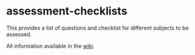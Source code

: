 # assessment-checklists
This provides a list of questions and checklist for different subjects to be assessed.

All information available in the [wiki](https://github.com/nxme/assessment-checklists/wiki).
